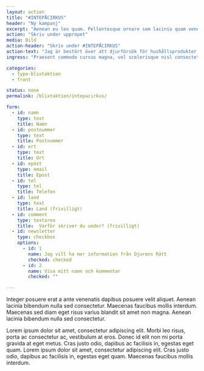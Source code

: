 ```yaml
---
layout: action
title: "#INTEPÅCIRKUS"
header: "Ny kampanj"
excerpt: "Aenean eu leo quam. Pellentesque ornare sem lacinia quam venenatis vestibulum."
action: "Skriv under uppropet"
media: Bild
action-header: "Skriv under #INTEPÅCIRKUS"
action-text: "Jag är bestört över att djurförsök för hushållsprodukter fortfarande är tillåtet i EU. Jag uppmanar EU:s lagstiftare att införa ett heltäckande förbud mot djurförsök för hushållsprodukter, inkluderat dess ingredienser, på samma sätt som det har gjorts för djurförsök för kosmetika."
ingress: "Praesent commodo cursus magna, vel scelerisque nisl consectetur et. Morbi leo risus, porta ac consectetur ac, vestibulum at eros."

categories:
  - type-blixtaktion
  - front

status: none
permalink: /blixtaktion/intepacirkus/

form:
  - id: namn
    type: text
    title: Namn
  - id: postnummer
    type: text
    title: Postnummer
  - id: ort
    type: text
    title: Ort
  - id: epost
    type: email
    title: Epost
  - id: tel
    type: tel
    title: Telefon
  - id: land
    type: text
    title: Land (frivilligt)
  - id: comment
    type: textarea
    title:  Varför skriver du under? (frivilligt)
  - id: newsletter
    type: checkbox
    options:
      - id: 1
        name: Jag vill ha mer information från Djurens Rätt
        checked: checked
      - id: 2
        name: Visa mitt namn och kommentar
        checked: ""

---
```


Integer posuere erat a ante venenatis dapibus posuere velit aliquet. Aenean lacinia bibendum nulla sed consectetur. Maecenas faucibus mollis interdum. Maecenas sed diam eget risus varius blandit sit amet non magna. Aenean lacinia bibendum nulla sed consectetur.

Lorem ipsum dolor sit amet, consectetur adipiscing elit. Morbi leo risus, porta ac consectetur ac, vestibulum at eros. Donec id elit non mi porta gravida at eget metus. Cras justo odio, dapibus ac facilisis in, egestas eget quam. Lorem ipsum dolor sit amet, consectetur adipiscing elit. Cras justo odio, dapibus ac facilisis in, egestas eget quam. Maecenas faucibus mollis interdum.
